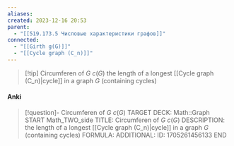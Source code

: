 ```yaml
---
aliases: 
created: 2023-12-16 20:53
parent:
  - "[[519.173.5 Числовые характеристики графов]]"
connected:
  - "[[Girth g(G)]]"
  - "[[Cycle graph (C_n)]]"
---
```


> [!tip] Circumferen of $G$ $c(G)$
> the length of a longest [[Cycle graph (C_n)|cycle]]  in a graph $G$ (containing cycles)

#### Anki
> [!question]- Circumferen of $G$ $c(G)$
TARGET DECK: Math::Graph  
START
Math_TWO_side
TITLE: Circumferen of $G$ $c(G)$
DESCRIPTION: the length of a longest [[Cycle graph (C_n)|cycle]]  in a graph $G$ (containing cycles)
FORMULA: 
ADDITIONAL:
ID: 1705261456133
END













